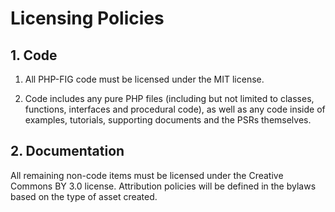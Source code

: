 # Licensing Policies

## 1. Code

1. All PHP-FIG code must be licensed under the MIT license.

2. Code includes any pure PHP files (including but not limited to classes,
   functions, interfaces and procedural code), as well as any code inside of
   examples, tutorials, supporting documents and the PSRs themselves.


## 2. Documentation

All remaining non-code items must be licensed under the Creative Commons BY 3.0
license. Attribution policies will be defined in the bylaws based on the type
of asset created.
